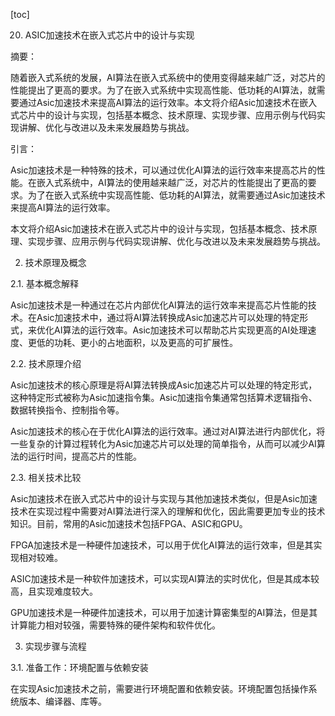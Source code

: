 
[toc]                    
                
                
20. ASIC加速技术在嵌入式芯片中的设计与实现

摘要：

随着嵌入式系统的发展，AI算法在嵌入式系统中的使用变得越来越广泛，对芯片的性能提出了更高的要求。为了在嵌入式系统中实现高性能、低功耗的AI算法，就需要通过Asic加速技术来提高AI算法的运行效率。本文将介绍Asic加速技术在嵌入式芯片中的设计与实现，包括基本概念、技术原理、实现步骤、应用示例与代码实现讲解、优化与改进以及未来发展趋势与挑战。

引言：

Asic加速技术是一种特殊的技术，可以通过优化AI算法的运行效率来提高芯片的性能。在嵌入式系统中，AI算法的使用越来越广泛，对芯片的性能提出了更高的要求。为了在嵌入式系统中实现高性能、低功耗的AI算法，就需要通过Asic加速技术来提高AI算法的运行效率。

本文将介绍Asic加速技术在嵌入式芯片中的设计与实现，包括基本概念、技术原理、实现步骤、应用示例与代码实现讲解、优化与改进以及未来发展趋势与挑战。

2. 技术原理及概念

2.1. 基本概念解释

Asic加速技术是一种通过在芯片内部优化AI算法的运行效率来提高芯片性能的技术。在Asic加速技术中，通过将AI算法转换成Asic加速芯片可以处理的特定形式，来优化AI算法的运行效率。Asic加速技术可以帮助芯片实现更高的AI处理速度、更低的功耗、更小的占地面积，以及更高的可扩展性。

2.2. 技术原理介绍

Asic加速技术的核心原理是将AI算法转换成Asic加速芯片可以处理的特定形式，这种特定形式被称为Asic加速指令集。Asic加速指令集通常包括算术逻辑指令、数据转换指令、控制指令等。

Asic加速技术的核心在于优化AI算法的运行效率。通过对AI算法进行内部优化，将一些复杂的计算过程转化为Asic加速芯片可以处理的简单指令，从而可以减少AI算法的运行时间，提高芯片的性能。

2.3. 相关技术比较

Asic加速技术在嵌入式芯片中的设计与实现与其他加速技术类似，但是Asic加速技术在实现过程中需要对AI算法进行深入的理解和优化，因此需要更加专业的技术知识。目前，常用的Asic加速技术包括FPGA、ASIC和GPU。

FPGA加速技术是一种硬件加速技术，可以用于优化AI算法的运行效率，但是其实现相对较难。

ASIC加速技术是一种软件加速技术，可以实现AI算法的实时优化，但是其成本较高，且实现难度较大。

GPU加速技术是一种硬件加速技术，可以用于加速计算密集型的AI算法，但是其计算能力相对较强，需要特殊的硬件架构和软件优化。

3. 实现步骤与流程

3.1. 准备工作：环境配置与依赖安装

在实现Asic加速技术之前，需要进行环境配置和依赖安装。环境配置包括操作系统版本、编译器、库等。

